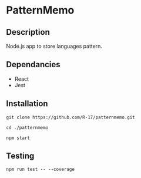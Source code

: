 # PatternMemo
## Description
Node.js app to store languages pattern.
## Dependancies
- React
- Jest
## Installation
`git clone https://github.com/R-17/patternmemo.git`

`cd ./patternmemo`

`npm start`

## Testing
`npm run test -- --coverage`

